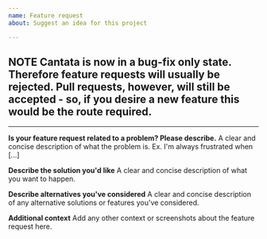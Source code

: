 ```yaml
---
name: Feature request
about: Suggest an idea for this project

---
```


**NOTE** Cantata is now in a bug-fix only state. Therefore feature requests will usually be rejected. Pull requests, however, will still be accepted - so, if you desire a new feature this would be the route required.
---
---

**Is your feature request related to a problem? Please describe.**
A clear and concise description of what the problem is. Ex. I'm always frustrated when [...]

**Describe the solution you'd like**
A clear and concise description of what you want to happen.

**Describe alternatives you've considered**
A clear and concise description of any alternative solutions or features you've considered.

**Additional context**
Add any other context or screenshots about the feature request here.
